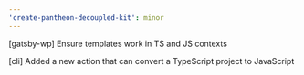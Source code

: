 ```yaml
---
'create-pantheon-decoupled-kit': minor
---
```


[gatsby-wp] Ensure templates work in TS and JS contexts

[cli] Added a new action that can convert a TypeScript project to JavaScript
